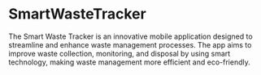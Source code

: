 # SmartWasteTracker
The Smart Waste Tracker is an innovative mobile application designed to streamline and enhance waste management processes. The app aims to improve waste collection, monitoring, and disposal by using smart technology, making waste management more efficient and eco-friendly.
